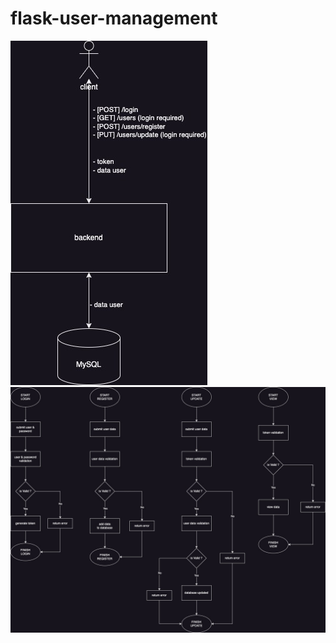 # flask-user-management

![diagram](./img/diagram.jpg "diagram")
![flowchart](./img/flowchart.jpg "flowchart")
